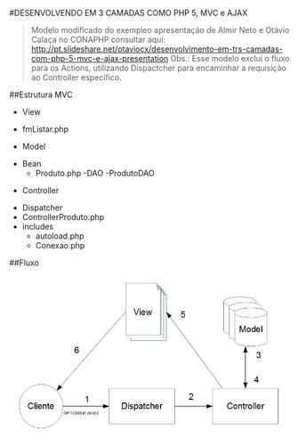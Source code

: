 #DESENVOLVENDO EM 3 CAMADAS COMO PHP 5, MVC e AJAX

> Modelo modificado do exempleo apresentação de Almir Neto e Otávio Calaça no CONAPHP
consultar aqui: http://pt.slideshare.net/otaviocx/desenvolvimento-em-trs-camadas-com-php-5-mvc-e-ajax-presentation
Obs.: Esse modelo exclui o fluxo para os Actions, utilizando Dispactcher para encaminhar a requisição ao Controller
específico.


##Estrutura MVC

* View
 - fmListar.php

* Model
 - Bean
	 - Produto.php
 -DAO
   -ProdutoDAO

* Controller
 - Dispatcher
 - ControllerProduto.php
 - includes
	 - autoload.php
	 - Conexao.php


##Fluxo

![Fluxo MVC](https://github.com/LuisAraujo/Aplicacao-como-PHP_OPP-MVC-e-AJAX/blob/master/fluxo2.png)
